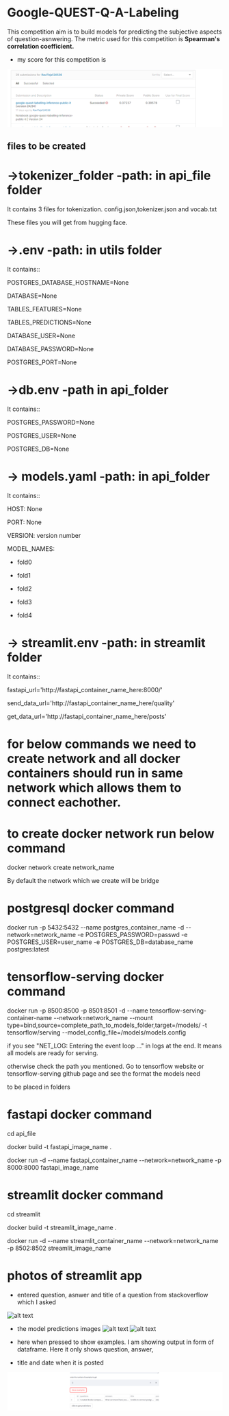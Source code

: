 # Google-QUEST-Q-A-Labeling
This competition aim is to build models for predicting the subjective aspects of question-asnwering.
The metric used for this competition is  **Spearman's correlation coefficient.**
* my score for this competition is 

![alt text](https://github.com/RavitejaBadugu/Google-QUEST-Q-A-Labeling/blob/development/images/Screenshot%202021-12-20%20201402.png)

## files to be created
# ->tokenizer_folder -path: in api_file folder
It contains 3 files for tokenization. config.json,tokenizer.json and vocab.txt

These files you will get from hugging face.

# ->.env -path: in utils folder

It contains::

POSTGRES_DATABASE_HOSTNAME=None

DATABASE=None

TABLES_FEATURES=None

TABLES_PREDICTIONS=None

DATABASE_USER=None

DATABASE_PASSWORD=None

POSTGRES_PORT=None

# ->db.env -path in api_folder
It contains::

POSTGRES_PASSWORD=None

POSTGRES_USER=None

POSTGRES_DB=None

# -> models.yaml -path: in api_folder
It contains::

HOST: None

PORT: None

VERSION: version number

MODEL_NAMES:

  - fold0

  - fold1

  - fold2

  - fold3

  - fold4

# -> streamlit.env -path: in streamlit folder
It contains::

fastapi_url='http://fastapi_container_name_here:8000/'

send_data_url='http://fastapi_container_name_here/quality'

get_data_url='http://fastapi_container_name_here/posts'

# for below commands we need to create network and all docker containers should run in same network which allows them to connect eachother.
# to create docker network run below command
docker network create network_name

By default the network which we create will be bridge


# postgresql docker command
docker run -p 5432:5432 --name postgres_container_name -d --network=network_name -e POSTGRES_PASSWORD=passwd -e POSTGRES_USER=user_name -e POSTGRES_DB=database_name postgres:latest

# tensorflow-serving docker command
docker run -p 8500:8500 -p 8501:8501 -d --name tensorflow-serving-container-name --network=network_name --mount type=bind,source=complete_path_to_models_folder,target=/models/ -t tensorflow/serving --model_config_file=/models/models.config

if you see  "NET_LOG: Entering the event loop ..." in logs at the end. It means all models are ready for serving.

otherwise check the path you mentioned. Go to tensorflow website or tensorflow-serving github page and see the format the models need 

to be placed in folders
# fastapi docker command
cd api_file

docker build -t fastapi_image_name .

docker run -d --name fastapi_container_name --network=network_name -p 8000:8000 fastapi_image_name

# streamlit docker command
cd streamlit

docker build -t streamlit_image_name .

docker run -d --name streamlit_container_name --network=network_name -p 8502:8502 streamlit_image_name

# photos of streamlit app
* entered question, asnwer and title of a question from stackoverflow which I asked 

![alt text](https://github.com/RavitejaBadugu/Google-QUEST-Q-A-Labeling/blob/development/images/app%20%C2%B7%20Streamlit%20-%20Google%20Chrome%2019-12-2021%2020_11_06.png)

* the model predictions images
![alt text](https://github.com/RavitejaBadugu/Google-QUEST-Q-A-Labeling/blob/development/images/app%20%C2%B7%20Streamlit%20-%20Google%20Chrome%2019-12-2021%2020_11_35.png)
![alt text](https://github.com/RavitejaBadugu/Google-QUEST-Q-A-Labeling/blob/development/images/app%20%C2%B7%20Streamlit%20-%20Google%20Chrome%2019-12-2021%2020_11_42.png)

* here when pressed to show examples. I am showing output in form of dataframe. Here it only shows question, answer,
* title and date when it is posted

![alt text](https://github.com/RavitejaBadugu/Google-QUEST-Q-A-Labeling/blob/development/images/Screenshot%202021-12-19%20201210.png)




